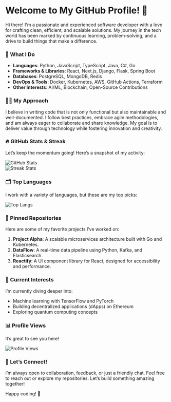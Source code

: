 # Welcome to My GitHub Profile! 🌟  

Hi there! I'm a passionate and experienced software developer with a love for crafting clean, efficient, and scalable solutions. My journey in the tech world has been marked by continuous learning, problem-solving, and a drive to build things that make a difference.  

### 🚀 What I Do  
- **Languages**: Python, JavaScript, TypeScript, Java, C#, Go  
- **Frameworks & Libraries**: React, Next.js, Django, Flask, Spring Boot  
- **Databases**: PostgreSQL, MongoDB, Redis  
- **DevOps & Tools**: Docker, Kubernetes, AWS, GitHub Actions, Terraform  
- **Other Interests**: AI/ML, Blockchain, Open-Source Contributions  

### 🧑‍💻 My Approach  
I believe in writing code that is not only functional but also maintainable and well-documented. I follow best practices, embrace agile methodologies, and am always eager to collaborate and share knowledge. My goal is to deliver value through technology while fostering innovation and creativity.  

### 🔥 GitHub Stats & Streak  
Let’s keep the momentum going! Here’s a snapshot of my activity:  

![GitHub Stats](https://github-readme-stats.vercel.app/api?username=Ingimar334Sverrir&show_icons=true&theme=radical)  
![Streak Stats](https://streak-stats.demolab.com/?user=Ingimar334Sverrir&theme=radical)  

### 🗂️ Top Languages  
I work with a variety of languages, but these are my top picks:  

![Top Langs](https://github-readme-stats.vercel.app/api/top-langs/?username=Ingimar334Sverrir&layout=compact&theme=radical)  

### 📌 Pinned Repositories  
Here are some of my favorite projects I’ve worked on:  

1. **Project Alpha**: A scalable microservices architecture built with Go and Kubernetes.  
2. **DataFlow**: A real-time data pipeline using Python, Kafka, and Elasticsearch.  
3. **Reactify**: A UI component library for React, designed for accessibility and performance.  

### 🌱 Current Interests  
I’m currently diving deeper into:  
- Machine learning with TensorFlow and PyTorch  
- Building decentralized applications (dApps) on Ethereum  
- Exploring quantum computing concepts  

### 📊 Profile Views  
It’s great to see you here!  

![Profile Views](https://komarev.com/ghpvc/?username=Ingimar334Sverrir&color=blue)  

### 🤝 Let’s Connect!  
I’m always open to collaboration, feedback, or just a friendly chat. Feel free to reach out or explore my repositories. Let’s build something amazing together!  

Happy coding! 🚀
